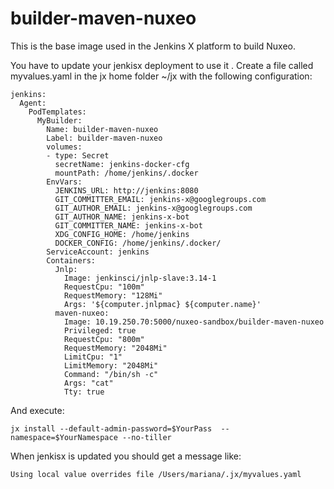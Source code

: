 # builder-maven-nuxeo

This is the base image used in the Jenkins X platform to build Nuxeo.

You have to update your jenkisx deployment to use it .
Create a file called myvalues.yaml in the jx home folder  ~/jx with the following configuration:

```
jenkins:
  Agent:
    PodTemplates:
      MyBuilder:
        Name: builder-maven-nuxeo
        Label: builder-maven-nuxeo
        volumes:
        - type: Secret
          secretName: jenkins-docker-cfg
          mountPath: /home/jenkins/.docker
        EnvVars:
          JENKINS_URL: http://jenkins:8080
          GIT_COMMITTER_EMAIL: jenkins-x@googlegroups.com
          GIT_AUTHOR_EMAIL: jenkins-x@googlegroups.com
          GIT_AUTHOR_NAME: jenkins-x-bot
          GIT_COMMITTER_NAME: jenkins-x-bot
          XDG_CONFIG_HOME: /home/jenkins
          DOCKER_CONFIG: /home/jenkins/.docker/
        ServiceAccount: jenkins
        Containers:
          Jnlp:
            Image: jenkinsci/jnlp-slave:3.14-1
            RequestCpu: "100m"
            RequestMemory: "128Mi"
            Args: '${computer.jnlpmac} ${computer.name}'
          maven-nuxeo:
            Image: 10.19.250.70:5000/nuxeo-sandbox/builder-maven-nuxeo 
            Privileged: true
            RequestCpu: "800m"
            RequestMemory: "2048Mi"
            LimitCpu: "1"
            LimitMemory: "2048Mi"
            Command: "/bin/sh -c"
            Args: "cat"
            Tty: true
```

And execute:

```
jx install --default-admin-password=$YourPass  --namespace=$YourNamespace --no-tiller
```

When jenkisx is updated you should get a message like:

```
Using local value overrides file /Users/mariana/.jx/myvalues.yaml
```


